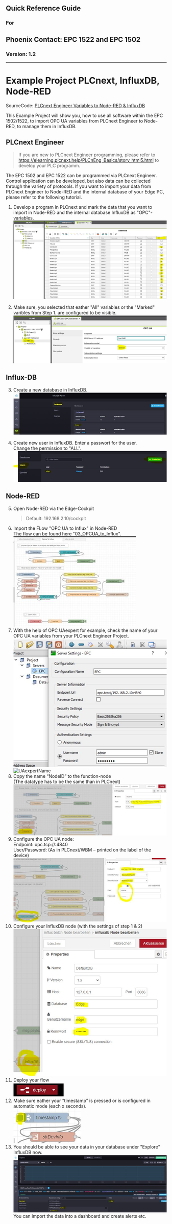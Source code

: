 ## Quick Reference Guide<br>
### For
## Phoenix Contact: EPC 1522 and EPC 1502
 
### Version: 1.2
---
# Example Project PLCnext, InfluxDB, Node-RED

SourceCode: [PLCnext Engineer Variables to Node-RED & InfluxDB](SourceCode/Quickstart_Flows/OPCUA/OpcUaToInflux.json) 

This Example Project will show you, how to use all software within the EPC 1502/1522, to import OPC UA variables from PLCnext Engineer to Node-RED, to manage them in InfluxDB.

## PLCnext Engineer

> If you are new to PLCnext Engineer programming, please refer to https://elearning.plcnext.help/PLCnEng_Basics/story_html5.html to develop your PLC programm.

The EPC 1502 and EPC 1522 can be programmed via PLCnext Engineer. Control application can be developed, but also data can be collected through the variety of protocols.
If you want to import your data from PLCnext Engineer to Node-RED and the internal database of your Edge PC, please refer to the following tutorial.

1. Develop a program in PLCnext and mark the data that you want to import in Node-RED and the internal database InfluxDB as "OPC"-variables.
![OPCvar](images\00_PLCnextOPCVar.JPG)

2. Make sure, you selected that eather "All" variables or the "Marked" varibles from Step 1. are configured to be visible. <br>
![OPCVisible](images\00_VarVisible.JPG) <br>

## Influx-DB

3. Create a new database in InfluxDB.
![InfluxDatabase](images\00_InfluxDBNew.jpg) <BR>

4. Create new user in InfluxDB. Enter a passwort for the user. <br>
Change the permission to "ALL".
![InfluxDatabaseUser](images\00_InfluxDBUser.jpg) <br>

## Node-RED

5. Open Node-RED via the Edge-Cockpit
    > Default: 192.168.2.10/cockpit
6.  Import the FLow "OPC UA to Influx" in Node-RED <BR>
The flow can be found here "03_OPCUA_to_Influx". <br>
![InfluxDatabaseFlow](images\00_NodeToInflux.jpg) <br>
7. With the help of OPC UAexpert for example, check the name of your OPC UA variables from your PLCnext Engineer Project. <br>
![UAexpertEndpoint](images\00_UAexpertEP.jpg) <br>
![UAexpertName](images\Github\00_UAexpertName.jpg) <br>
8. Copy the name “NodeID” to the function-node <br>
(The datatype has to be the same than in PLCnext) <br>
![UANameInNode](images\00_UAexpertNameinNode.jpg) <br>
9. Configure the OPC UA node: <br>
Endpoint: opc.tcp://<ip>:4840 <br>
User/Password: (As in PLCnext/WBM – printed on the label of the device) <br>
![UAOPCEndpoint](images\00_NodeOPCEndpoint.jpg) <br>
10. Configure your InfluxDB node (with the settings of step 1 & 2) <br>
![InfluxNode](images\00_InfluxNodePW.jpg) <br>
11. Deploy your flow <br>
![Deploy](images\00_Deploy.jpg) <BR>
12. Make sure eather your “timestamp” is pressed or is configured in automatic mode (each x seconds). <br>
![Timestamp](images\00_Timestamp.jpg) <br>
13.	You should be able to see your data in your database under "Explore" InfluxDB now. <br>
![Timestamp](images\00_DatabaseExplore.jpg) <br>
You can import the data into a dashboard and create alerts etc. <br>